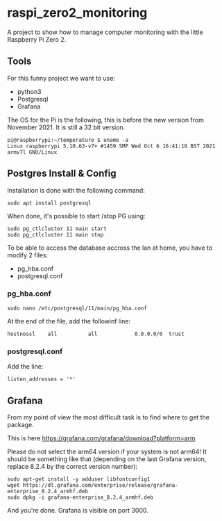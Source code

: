 # raspi_zero2_monitoring

A project to show how to manage computer monitoring with the little Raspberry Pi Zero 2.

## Tools

For this funny project we want to use:
* python3
* Postgresql
* Grafana

The OS for the Pi is the following, this is before the new version from November 2021.
It is still a 32 bit version.

```
pi@raspberrypi:~/temperature $ uname -a
Linux raspberrypi 5.10.63-v7+ #1459 SMP Wed Oct 6 16:41:10 BST 2021 armv7l GNU/Linux
```



## Postgres Install & Config

Installation is done with the following command:

```sudo apt install postgresql```

When done, it's possible to start /stop PG using:

```
sudo pg_ctlcluster 11 main start
sudo pg_ctlcluster 11 main stop
```

To be able to access the database accross the lan at home, you have to modify 2 files:

* pg_hba.conf
* postgresql.conf

### pg_hba.conf

```sudo nano /etc/postgresql/11/main/pg_hba.conf```

At the end of the file, add the followinf line:

```hostnossl    all          all            0.0.0.0/0  trust```

### postgresql.conf

Add the line:

```listen_addresses = '*'```



## Grafana

From my point of view the most difficult task is to find where to get the package.

This is here https://grafana.com/grafana/download?platform=arm

Please do not select the arm64 version if your system is not arm64! It should be something like that (depending on the last Grafana version, replace 8.2.4 by the correct version number):

```
sudo apt-get install -y adduser libfontconfig1
wget https://dl.grafana.com/enterprise/release/grafana-enterprise_8.2.4_armhf.deb
sudo dpkg -i grafana-enterprise_8.2.4_armhf.deb
```

And you're done. Grafana is visible on port 3000.
